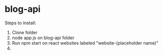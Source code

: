 # blog-api

Steps to install:
1. Clone folder
2. node app.js on blog-api folder
3. Run npm start on react websites labeled "website-(placeholder name)"
4. 
